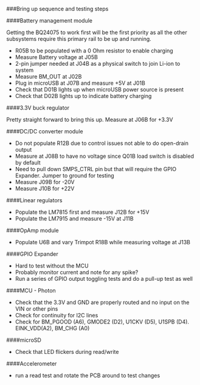 
###Bring up sequence and testing steps

####Battery management module

Getting the BQ24075 to work first will be the first priority as all the other subsystems require this primary rail to be up and running.

- R05B to be populated with a 0 Ohm resistor to enable charging
- Measure Battery voltage at J05B
- 2-pin jumper needed at J04B as a physical switch to join Li-ion to system
- Measure BM_OUT at J02B
- Plug in microUSB at J07B and measure +5V at J01B
- Check that D01B lights up when microUSB power source is present
- Check that D02B lights up to indicate battery charging

####3.3V buck regulator

Pretty straight forward to bring this up. Measure at J06B for +3.3V

####DC/DC converter module

- Do not populate R12B due to control issues not able to do open-drain output
- Measure at J08B to have no voltage since Q01B load switch is disabled by default
- Need to pull down SMPS_CTRL pin but that will require the GPIO Expander. Jumper to ground for testing
- Measure J09B for -20V
- Measure J10B for +22V

####Linear regulators

- Populate the LM7815 first and measure J12B for +15V
- Populate the LM7915 and measure -15V at J11B

####OpAmp module

- Populate U6B and vary Trimpot R18B while measuring voltage at J13B

####GPIO Expander

- Hard to test without the MCU
- Probably monitor current and note for any spike?
- Run a series of GPIO output toggling tests and do a pull-up test as well


####MCU - Photon

- Check that the 3.3V and GND are properly routed and no input on the VIN or other pins
- Check for continuity for I2C lines
- Check for BM_PGOOD (A6), GMODE2 (D2), U1CKV (D5), U1SPB (D4). EINK_VDD(A2), BM_CHG (A0)

####microSD

- Check that LED flickers during read/write

####Accelerometer

- run a read test and rotate the PCB around to test changes
